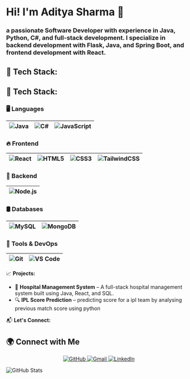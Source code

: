 
# Hi! I'm Aditya Sharma 👋
 ### a passionate Software Developer with experience in Java, Python, C#, and full-stack development. I specialize in backend development with Flask, Java, and Spring Boot, and frontend development with React.
## 🌟 Tech Stack:
## 🌟 Tech Stack:

### 🖥️ Languages  
| ![Java]( <img src="https://cdn.jsdelivr.net/gh/devicons/devicon@latest/icons/java/java-original-wordmark.svg" />) | ![C#](<img src="https://cdn.jsdelivr.net/gh/devicons/devicon@latest/icons/csharp/csharp-line.svg" />) | ![JavaScript](<img src="https://cdn.jsdelivr.net/gh/devicons/devicon@latest/icons/javascript/javascript-original.svg" />) |
|:-----------------------------------------------:|:----------------------------------------------:|:-------------------------------------------------:|
  
### 🔥 Frontend  
| ![React](<img src="https://cdn.jsdelivr.net/gh/devicons/devicon@latest/icons/react/react-original-wordmark.svg" />) | ![HTML5]( <img src="https://cdn.jsdelivr.net/gh/devicons/devicon@latest/icons/html5/html5-plain.svg" />) | ![CSS3](<img src="https://cdn.jsdelivr.net/gh/devicons/devicon@latest/icons/css3/css3-plain-wordmark.svg" />) | ![TailwindCSS](<img src="https://cdn.jsdelivr.net/gh/devicons/devicon@latest/icons/tailwindcss/tailwindcss-plain-wordmark.svg" />) |
|:-----------------------------------------------:|:----------------------------------------------:|:-------------------------------------------------:|:--------------------------------------------------:|

### 🚀 Backend  
| ![Node.js](https://img.shields.io/badge/Node.js-339933?style=for-the-badge&logo=node.js&logoColor=white) |
|:--------------------------------------------------:|

### 🛢️ Databases  
| ![MySQL](https://img.shields.io/badge/MySQL-4479A1?style=for-the-badge&logo=mysql&logoColor=white) | ![MongoDB](https://img.shields.io/badge/MongoDB-47A248?style=for-the-badge&logo=mongodb&logoColor=white) |
|:-------------------------------------------------:|:------------------------------------------------:|

### 🧰 Tools & DevOps  
| ![Git](https://img.shields.io/badge/Git-F05032?style=for-the-badge&logo=git&logoColor=white) | ![VS Code](https://img.shields.io/badge/VS%20Code-007ACC?style=for-the-badge&logo=visual-studio-code&logoColor=white) |
|:-------------------------------------------------:|:------------------------------------------------:|


📈 **Projects:**  
- 🏥 **Hospital Management System** – A full-stack hospital management system built using Java, React, and SQL.  
- 🔍 **IPL Score Prediction** – predicting score for a ipl team by analysing previous match score using python   

📬 **Let's Connect:**  
## 🌍 Connect with Me  
<p align="center">
  <a href="https://github.com/Adityasharma081003" target="_blank">
    <img src="https://img.icons8.com/ios-filled/50/ffffff/github.png" alt="GitHub"/>
  </a>
  <a href="rs6441419@gmail.com">
    <img src="https://img.icons8.com/ios-filled/50/ffffff/gmail-new.png" alt="Gmail"/>
  </a>
  <a href="https://www.linkedin.com/in/aditya-sharma-a1606325a/" target="_blank">
    <img src="https://img.icons8.com/ios-filled/50/ffffff/linkedin.png" alt="LinkedIn"/>
  </a>
</p>



![GitHub Stats](https://github-readme-stats.vercel.app/api?username=Adityasharma081003&show_icons=true&theme=radical)

